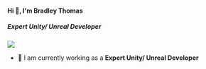 #### Hi 👋, I'm Bradley Thomas
##### **Expert Unity/ Unreal Developer**

[![](https://visitcount.itsvg.in/api?id=bradleythomas1223&icon=0&color=9)](https://visitcount.itsvg.in)

- 🔭 I am currently working as a **Expert Unity/ Unreal Developer**
